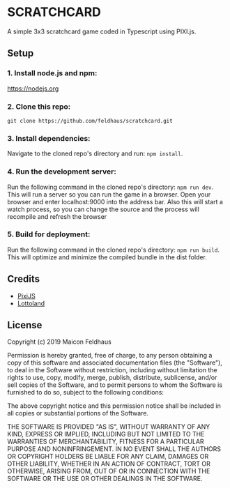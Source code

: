 # SCRATCHCARD
A simple 3x3 scratchcard game coded in Typescript using PIXI.js.

## Setup

### 1. Install node.js and npm:
https://nodejs.org

### 2. Clone this repo:
```git clone https://github.com/feldhaus/scratchcard.git```

### 3. Install dependencies:
Navigate to the cloned repo's directory and run:
```npm install```.

### 4. Run the development server:
Run the following command in the cloned repo's directory:
```npm run dev```.
This will run a server so you can run the game in a browser.
Open your browser and enter localhost:9000 into the address bar.
Also this will start a watch process, so you can change the source and the process will recompile and refresh the browser

### 5. Build for deployment:
Run the following command in the cloned repo's directory:
```npm run build```.
This will optimize and minimize the compiled bundle in the dist folder.

## Credits

+ [PixiJS](https://github.com/pixijs)
+ [Lottoland](https://www.lottoland.co.uk/scratchcards)

## License
Copyright (c) 2019 Maicon Feldhaus

Permission is hereby granted, free of charge, to any person obtaining a copy of this software and associated documentation files (the "Software"), to deal in the Software without restriction, including without limitation the rights to use, copy, modify, merge, publish, distribute, sublicense, and/or sell copies of the Software, and to permit persons to whom the Software is furnished to do so, subject to the following conditions:

The above copyright notice and this permission notice shall be included in all copies or substantial portions of the Software.

THE SOFTWARE IS PROVIDED "AS IS", WITHOUT WARRANTY OF ANY KIND, EXPRESS OR IMPLIED, INCLUDING BUT NOT LIMITED TO THE WARRANTIES OF MERCHANTABILITY, FITNESS FOR A PARTICULAR PURPOSE AND NONINFRINGEMENT. IN NO EVENT SHALL THE AUTHORS OR COPYRIGHT HOLDERS BE LIABLE FOR ANY CLAIM, DAMAGES OR OTHER LIABILITY, WHETHER IN AN ACTION OF CONTRACT, TORT OR OTHERWISE, ARISING FROM, OUT OF OR IN CONNECTION WITH THE SOFTWARE OR THE USE OR OTHER DEALINGS IN THE SOFTWARE.
